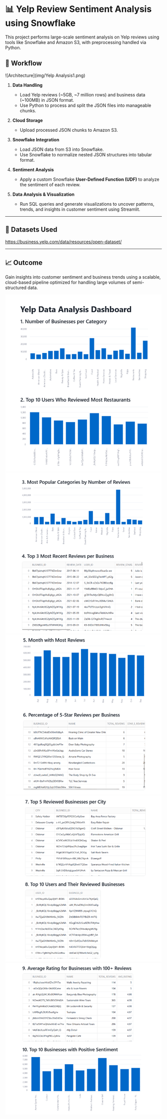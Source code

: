 # 📊 Yelp Review Sentiment Analysis using Snowflake

This project performs large-scale sentiment analysis on Yelp reviews using tools like Snowflake and Amazon S3, with preprocessing handled via Python.

## 🧩 Workflow

![Architecture](img/Yelp Analysis1.png)

1. **Data Handling**  
   - Load Yelp reviews (~5GB, ~7 million rows) and business data (~100MB) in JSON format.  
   - Use Python to process and split the JSON files into manageable chunks.

2. **Cloud Storage**  
   - Upload processed JSON chunks to Amazon S3.

3. **Snowflake Integration**  
   - Load JSON data from S3 into Snowflake.  
   - Use Snowflake to normalize nested JSON structures into tabular format.

4. **Sentiment Analysis**  
   - Apply a custom Snowflake **User-Defined Function (UDF)** to analyze the sentiment of each review.

5. **Data Analysis & Visualization**  
   - Run SQL queries and generate visualizations to uncover patterns, trends, and insights in customer sentiment using Streamlit.

---

## 📁 Datasets Used
https://business.yelp.com/data/resources/open-dataset/

---

## 📈 Outcome
Gain insights into customer sentiment and business trends using a scalable, cloud-based pipeline optimized for handling large volumes of semi-structured data.

![Analysis](img/1.png)
![Analysis](img/2.png)
![Analysis](img/3.png)
![Analysis](img/4.png)
![Analysis](img/5.png)

